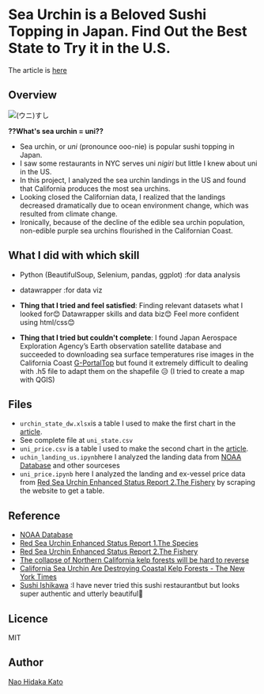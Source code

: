 # Sea Urchin is a Beloved Sushi Topping in Japan. Find Out the Best State to Try it in the U.S.
The article is [here](https://naokatoh.github.io/sea_urchin/)

## Overview
![(ウニ)すし](https://cdn.emojidex.com/emoji/seal/(ウニ)すし.png "(ウニ)すし")


**??What's sea urchin = uni??**  
- Sea urchin, or *uni* (pronounce ooo-nie) is popular sushi topping in Japan. 
- I saw some restaurants in NYC serves uni *nigiri* but little I knew about uni in the US.
- In this project, I analyzed the sea urchin landings in the US and found that California produces the most sea urchins.
- Looking closed the Californian data, I realized that the landings decreased dramatically due to ocean environment change, which was resulted from climate change.
- Ironically, because of the decline of the edible sea urchin population, non-edible purple sea urchins flourished in the Californian Coast. 

## What I did with which skill
- Python (BeautifulSoup, Selenium, pandas, ggplot) :for data analysis
- datawrapper :for data viz

- **Thing that I tried and feel satisfied**: Finding relevant datasets what I looked for😊 Datawrapper skills and data biz😊 Feel more confident using html/css😊
- **Thing that I tried but couldn't complete**: I found Japan Aerospace Exploration Agency’s Earth observation satellite database and succeeded to downloading sea surface temperatures rise images in the California Coast [G\-PortalTop](https://gportal.jaxa.jp/gpr/) but found it extremely difficult to dealing with .h5 file to adapt them on the shapefile 😥 (I tried to create a map with QGIS)


## Files
- ```urchin_state_dw.xlsx```is a table I used to make the first chart in the [article](https://naokatoh.github.io/sea_urchin/).
- See complete file at ```uni_state.csv```
- ```uni_price.csv``` is a table I used to make the second chart in the [article](https://naokatoh.github.io/sea_urchin/).
- ```uchin_landing_us.ipynb```here I analyzed the landing data from [NOAA Database](https://www.fisheries.noaa.gov/foss/f?p=215:200:17118210909997:Mail:NO:::) and other sourceses
- ```uni_price.ipynb``` here I analyzed the landing and ex-vessel price data from [Red Sea Urchin Enhanced Status Report 2.The Fishery](https://marinespecies.wildlife.ca.gov/red-sea-urchin/the-fishery/) by scraping the website to get a table. 

## Reference
- [NOAA Database](https://www.fisheries.noaa.gov/foss/f?p=215:200:17118210909997:Mail:NO:::)  
- [Red Sea Urchin Enhanced Status Report 1.The Species](https://marinespecies.wildlife.ca.gov/red-sea-urchin/the-species/)  
- [Red Sea Urchin Enhanced Status Report 2.The Fishery](https://marinespecies.wildlife.ca.gov/red-sea-urchin/the-fishery/)  
- [The collapse of Northern California kelp forests will be hard to reverse](https://news.ucsc.edu/2021/03/kelp-forests-norcal.html)  
- [California Sea Urchin Are Destroying Coastal Kelp Forests \- The New York Times](https://www.nytimes.com/2021/10/04/dining/california-sea-urchin-kelp-coastline.html)  
- [Sushi Ishikawa](https://www.ishikawanyc.com/) :I have never tried this sushi restaurantbut but looks super authentic and utterly beautiful🥰  


## Licence

MIT

## Author

[Nao Hidaka Kato](https://github.com/naokatoh)
